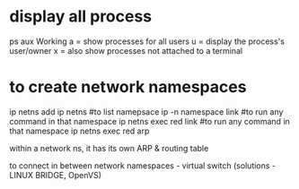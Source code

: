 # display all process  
ps aux 
Working
a = show processes for all users 
u = display the process's user/owner 
x = also show processes not attached to a terminal


# to create network namespaces
ip netns add <namespace-name>
ip netns #to list namepsace
ip -n namespace link    #to run any command in that namespace
ip netns exec red link  #to run any command in that namespace
ip netns exec red arp 

within a network ns, it has its own ARP & routing table

to connect in between network namespaces - virtual switch (solutions - LINUX BRIDGE, OpenVS)